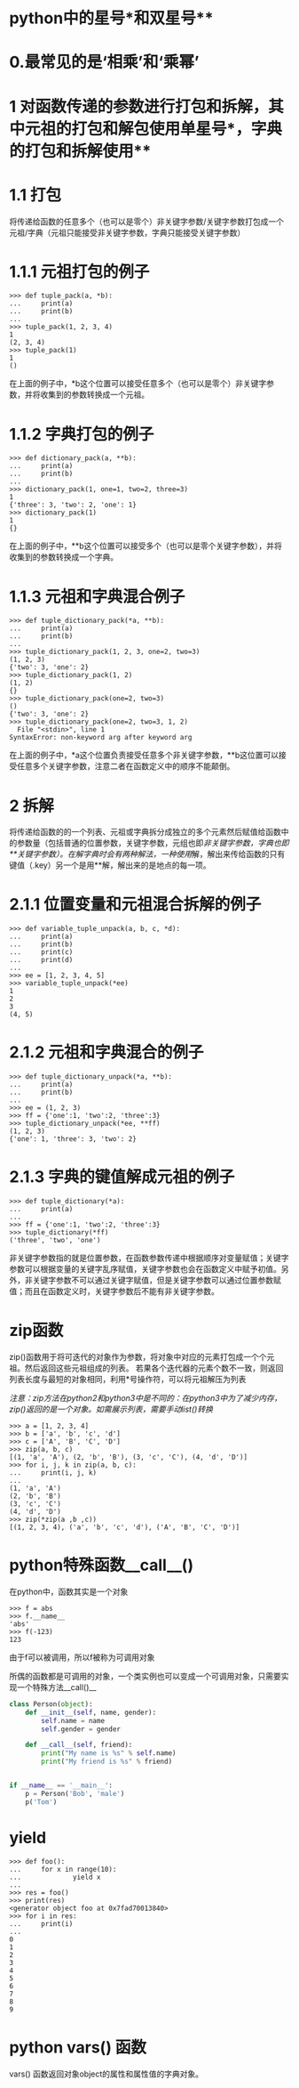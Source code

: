 # python中的星号*和双星号**
# 0.最常见的是‘相乘’和‘乘幂’


# 1 对函数传递的参数进行打包和拆解，其中元祖的打包和解包使用单星号*，字典的打包和拆解使用**
# 1.1 打包
将传递给函数的任意多个（也可以是零个）非关键字参数/关键字参数打包成一个元祖/字典（元祖只能接受非关键字参数，字典只能接受关键字参数）

# 1.1.1 元祖打包的例子
 ```python3
 >>> def tuple_pack(a, *b):
...     print(a)
...     print(b)
...
>>> tuple_pack(1, 2, 3, 4)
1
(2, 3, 4)
>>> tuple_pack(1)
1
()
 ```
在上面的例子中，\*b这个位置可以接受任意多个（也可以是零个）非关键字参数，并将收集到的参数转换成一个元祖。

# 1.1.2 字典打包的例子
```python3
>>> def dictionary_pack(a, **b):
...     print(a)
...     print(b)
...
>>> dictionary_pack(1, one=1, two=2, three=3)
1
{'three': 3, 'two': 2, 'one': 1}
>>> dictionary_pack(1)
1
{}
```
在上面的例子中，\*\*b这个位置可以接受多个（也可以是零个关键字参数），并将收集到的参数转换成一个字典。

# 1.1.3 元祖和字典混合例子
```python3
>>> def tuple_dictionary_pack(*a, **b):
...     print(a)
...     print(b)
...
>>> tuple_dictionary_pack(1, 2, 3, one=2, two=3)
(1, 2, 3)
{'two': 3, 'one': 2}
>>> tuple_dictionary_pack(1, 2)
(1, 2)
{}
>>> tuple_dictionary_pack(one=2, two=3)
()
{'two': 3, 'one': 2}
>>> tuple_dictionary_pack(one=2, two=3, 1, 2)
  File "<stdin>", line 1
SyntaxError: non-keyword arg after keyword arg
```
在上面的例子中，\*a这个位置负责接受任意多个非关键字参数，\*\*b这位置可以接受任意多个关键字参数，注意二者在函数定义中的顺序不能颠倒。

# 2 拆解

将传递给函数的的一个列表、元祖或字典拆分成独立的多个元素然后赋值给函数中的参数量（包括普通的位置参数，关键字参数，元组也即*非关键字参数，字典也即**关键字参数）。在解字典时会有两种解法，一种使用*解，解出来传给函数的只有键值（.key）另一个是用**解，解出来的是地点的每一项。

# 2.1.1 位置变量和元祖混合拆解的例子
```python3
>>> def variable_tuple_unpack(a, b, c, *d):
...     print(a)
...     print(b)
...     print(c)
...     print(d)
...
>>> ee = [1, 2, 3, 4, 5]
>>> variable_tuple_unpack(*ee)
1
2
3
(4, 5)
```
# 2.1.2 元祖和字典混合的例子
```python3
>>> def tuple_dictionary_unpack(*a, **b):
...     print(a)
...     print(b)
...
>>> ee = (1, 2, 3)
>>> ff = {'one':1, 'two':2, 'three':3}
>>> tuple_dictionary_unpack(*ee, **ff)
(1, 2, 3)
{'one': 1, 'three': 3, 'two': 2}
```

# 2.1.3 字典的键值解成元祖的例子
```python3
>>> def tuple_dictionary(*a):
...     print(a)
...
>>> ff = {'one':1, 'two':2, 'three':3}
>>> tuple_dictionary(*ff)
('three', 'two', 'one')
```

非关键字参数指的就是位置参数，在函数参数传递中根据顺序对变量赋值；关键字参数可以根据变量的关键字乱序赋值，关键字参数也会在函数定义中赋予初值。另外，非关键字参数不可以通过关键字赋值，但是关键字参数可以通过位置参数赋值；而且在函数定义时，关键字参数后不能有非关键字参数。


# zip函数
zip()函数用于将可迭代的对象作为参数，将对象中对应的元素打包成一个个元祖。然后返回这些元祖组成的列表。
若果各个迭代器的元素个数不一致，则返回列表长度与最短的对象相同，利用*号操作符，可以将元祖解压为列表

*注意：zip方法在python2和python3中是不同的：在python3中为了减少内存，zip()返回的是一个对象。如需展示列表，需要手动list()转换*

```python2
>>> a = [1, 2, 3, 4]
>>> b = ['a', 'b', 'c', 'd']
>>> c = ['A', 'B', 'C', 'D']
>>> zip(a, b, c)
[(1, 'a', 'A'), (2, 'b', 'B'), (3, 'c', 'C'), (4, 'd', 'D')]
>>> for i, j, k in zip(a, b, c):
...     print(i, j, k)
...
(1, 'a', 'A')
(2, 'b', 'B')
(3, 'c', 'C')
(4, 'd', 'D')
>>> zip(*zip(a ,b ,c))
[(1, 2, 3, 4), ('a', 'b', 'c', 'd'), ('A', 'B', 'C', 'D')]
```

# python特殊函数__call__()
在python中，函数其实是一个对象
```python2
>>> f = abs
>>> f.__name__
'abs'
>>> f(-123)
123
```
由于f可以被调用，所以f被称为可调用对象

所偶的函数都是可调用的对象，一个类实例也可以变成一个可调用对象，只需要实现一个特殊方法__call()__
```python
class Person(object):
    def __init__(self, name, gender):
        self.name = name
        self.gender = gender

    def __call__(self, friend):
        print("My name is %s" % self.name)
        print("My friend is %s" % friend)


if __name__ == '__main__':
    p = Person('Bob', 'male')
    p('Tom')
```
# yield
```python3
>>> def foo():
...     for x in range(10):
...             yield x
...
>>> res = foo()
>>> print(res)
<generator object foo at 0x7fad70013840>
>>> for i in res:
...     print(i)
...
0
1
2
3
4
5
6
7
8
9
```

# python vars() 函数
vars() 函数返回对象object的属性和属性值的字典对象。
